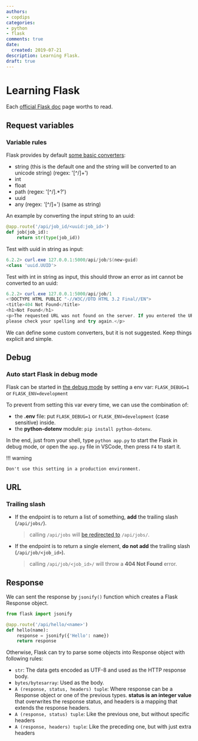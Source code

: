 ```yaml
---
authors:
- copdips
categories:
- python
- flask
comments: true
date:
  created: 2019-07-21
description: Learning Flask.
draft: true
---
```


# Learning Flask

Each [official Flask doc](https://flask.palletsprojects.com/en/master/) page worths to read.

<!-- more -->

## Request variables

### Variable rules

Flask provides by default [some basic converters](https://flask.palletsprojects.com/en/master/quickstart/#variable-rules):

- string (this is the default one and the string will be converted to an unicode string) (regex: '[^/]+')
- int
- float
- path (regex: '[^/].*?')
- uuid
- any (regex: '[^/]+') (same as string)

An example by converting the input string to an uuid:

```python
@app.route('/api/job_id/<uuid:job_id>')
def job(job_id):
    return str(type(job_id))
```

Test with uuid in string as input:

```powershell
6.2.2> curl.exe 127.0.0.1:5000/api/job/$(new-guid)
<class 'uuid.UUID'>
```

Test with int in string as input, this should throw an error as int cannot be converted to an uuid:

```powershell
6.2.2> curl.exe 127.0.0.1:5000/api/job/1
<!DOCTYPE HTML PUBLIC "-//W3C//DTD HTML 3.2 Final//EN">
<title>404 Not Found</title>
<h1>Not Found</h1>
<p>The requested URL was not found on the server. If you entered the URL manually
please check your spelling and try again.</p>
```

We can define some custom converters, but it is not suggested. Keep things explicit and simple.

## Debug

### Auto start Flask in debug mode

Flask can be started in [the debug mode](https://flask.palletsprojects.com/en/master/quickstart/#debug-mode) by setting a env var: `FLASK_DEBUG=1` or `FLASK_ENV=development`

To prevent from setting this var every time, we can use the combination of:

- the **.env** file: put `FLASK_DEBUG=1` or `FLASK_ENV=development` (case sensitive) inside.
- the **python-dotenv** module: `pip install python-dotenv`.

In the end, just from your shell, type `python app.py` to start the Flask in debug mode, or open the `app.py` file in VSCode, then press `F4` to start it.

!!! warning

    Don't use this setting in a production environment.

## URL

### Trailing slash

- If the endpoint is to return a list of something, **add** the trailing slash (`/api/jobs/`).
  > calling `/api/jobs` will [be redirected to](https://flask.palletsprojects.com/en/master/quickstart/#unique-urls-redirection-behavior) `/api/jobs/`.
- If the endpoint is to return a single element, **do not add** the trailing slash (`/api/job/<job_id>`).
  > calling `/api/job/<job_id>/` will throw a **404 Not Found** error.

## Response

We can sent the response by `jsonify()` function which creates a Flask Response object.

```python
from flask import jsonify

@app.route('/api/hello/<name>')
def hello(name):
    response = jsonify({'Hello': name})
    return response
```

Otherwise, Flask can try to parse some objects into Response object with following rules:

- `str`: The data gets encoded as UTF-8 and used as the HTTP response body.
- `bytes/bytesarray`: Used as the body.
- `A (response, status, headers) tuple`: Where response can be a Response object or one of the previous types. **status is an integer value** that overwrites the response status, and headers is a mapping that extends the response headers.
- `A (response, status) tuple`: Like the previous one, but without specific headers
- `A (response, headers) tuple`: Like the preceding one, but with just extra headers
